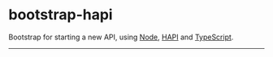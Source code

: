# bootstrap-hapi
Bootstrap for starting a new API, using [Node][1], [HAPI][2] and [TypeScript][3].

---
[1]: <https://nodejs.org/> "NodeJs"
[2]: <https://hapi.dev/> "HAPI"
[3]: <https://www.typescriptlang.org/> "TypeScript"
